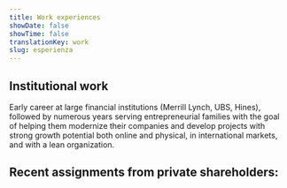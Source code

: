 ```yaml
---
title: Work experiences
showDate: false
showTime: false
translationKey: work
slug: esperienza
---
```


## Institutional work

Early career at large financial institutions (Merrill Lynch, UBS, Hines), followed by numerous years serving entrepreneurial families with the goal of helping them modernize their companies and develop projects with strong growth potential both online and physical, in international markets, and with a lean organization.

## Recent assignments from private shareholders:
